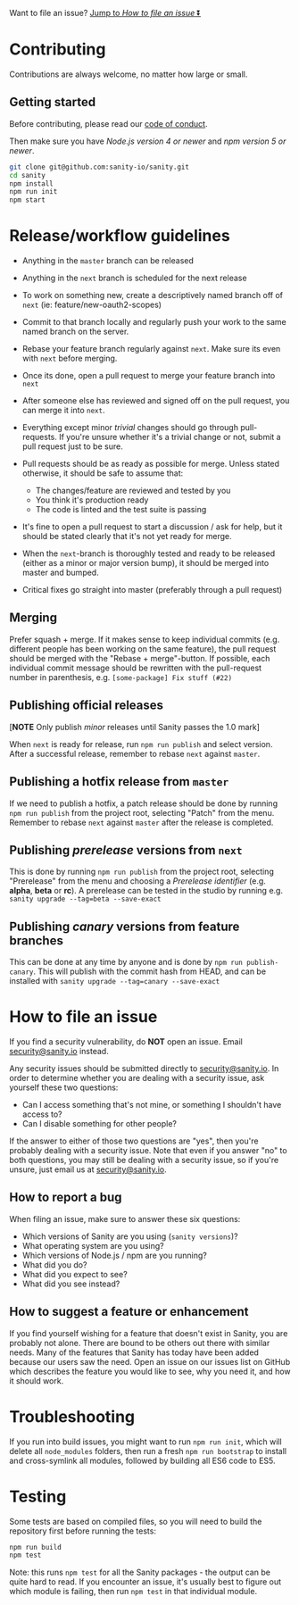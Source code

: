 Want to file an issue? [Jump to _How to file an issue_ ⏬](#how-to-file-an-issue)

# Contributing

Contributions are always welcome, no matter how large or small.

## Getting started

Before contributing, please read our [code of conduct](https://github.com/sanity-io/sanity/blob/master/CODE_OF_CONDUCT.md).

Then make sure you have _Node.js version 4 or newer_ and _npm version 5 or newer_.

```sh
git clone git@github.com:sanity-io/sanity.git
cd sanity
npm install
npm run init
npm start
```

# Release/workflow guidelines

- Anything in the `master` branch can be released
- Anything in the `next` branch is scheduled for the next release
- To work on something new, create a descriptively named branch off of `next` (ie: feature/new-oauth2-scopes)
- Commit to that branch locally and regularly push your work to the same named branch on the server.
- Rebase your feature branch regularly against `next`. Make sure its even with `next` before merging.
- Once its done, open a pull request to merge your feature branch into `next`
- After someone else has reviewed and signed off on the pull request, you can merge it into `next`.
- Everything except minor _trivial_ changes should go through pull-requests. If you're unsure whether it's a trivial change or not, submit a pull request just to be sure.
- Pull requests should be as ready as possible for merge. Unless stated otherwise, it should be safe to assume that:

  - The changes/feature are reviewed and tested by you
  - You think it's production ready
  - The code is linted and the test suite is passing

- It's fine to open a pull request to start a discussion / ask for help, but it should be stated clearly that it's not yet ready for merge.
- When the `next`-branch is thoroughly tested and ready to be released (either as a minor or major version bump), it should be merged into master and bumped.
- Critical fixes go straight into master (preferably through a pull request)

## Merging

Prefer squash + merge. If it makes sense to keep individual commits (e.g. different people has been working on the same feature), the pull request should be merged with the "Rebase + merge"-button. If possible, each individual commit message should be rewritten with the pull-request number in parenthesis, e.g. `[some-package] Fix stuff (#22)`

## Publishing official releases

[**NOTE** Only publish _minor_ releases until Sanity passes the 1.0 mark]

When `next` is ready for release, run `npm run publish` and select version. After a successful release, remember to rebase `next` against `master`.

## Publishing a hotfix release from `master`

If we need to publish a hotfix, a patch release should be done by running `npm run publish` from the project root, selecting "Patch" from the menu. Remember to rebase `next` against `master` after the release is completed.

## Publishing _prerelease_ versions from `next`

This is done by running `npm run publish` from the project root, selecting "Prerelease" from the menu and choosing a _Prerelease identifier_ (e.g. **alpha**, **beta** or **rc**). A prerelease can be tested in the studio by running e.g. `sanity upgrade --tag=beta --save-exact`

## Publishing _canary_ versions from feature branches

This can be done at any time by anyone and is done by `npm run publish-canary`. This will publish with the commit hash from HEAD, and can be installed with `sanity upgrade --tag=canary --save-exact`

# How to file an issue

If you find a security vulnerability, do **NOT** open an issue. Email security@sanity.io instead.

Any security issues should be submitted directly to security@sanity.io. In order to determine whether you are dealing with a security issue, ask yourself these two questions:

- Can I access something that's not mine, or something I shouldn't have access to?
- Can I disable something for other people?

If the answer to either of those two questions are "yes", then you're probably dealing with a security issue. Note that even if you answer "no" to both questions, you may still be dealing with a security issue, so if you're unsure, just email us at security@sanity.io.

## How to report a bug

When filing an issue, make sure to answer these six questions:

- Which versions of Sanity are you using (`sanity versions`)?
- What operating system are you using?
- Which versions of Node.js / npm are you running?
- What did you do?
- What did you expect to see?
- What did you see instead?

## How to suggest a feature or enhancement

If you find yourself wishing for a feature that doesn't exist in Sanity, you are probably not alone. There are bound to be others out there with similar needs. Many of the features that Sanity has today have been added because our users saw the need. Open an issue on our issues list on GitHub which describes the feature you would like to see, why you need it, and how it should work.

# Troubleshooting

If you run into build issues, you might want to run `npm run init`, which will delete all `node_modules` folders, then run a fresh `npm run bootstrap` to install and cross-symlink all modules, followed by building all ES6 code to ES5.

# Testing

Some tests are based on compiled files, so you will need to build the repository first before running the tests:

```sh
npm run build
npm test
```

Note: this runs `npm test` for all the Sanity packages - the output can be quite hard to read. If you encounter an issue, it's usually best to figure out which module is failing, then run `npm test` in that individual module.
